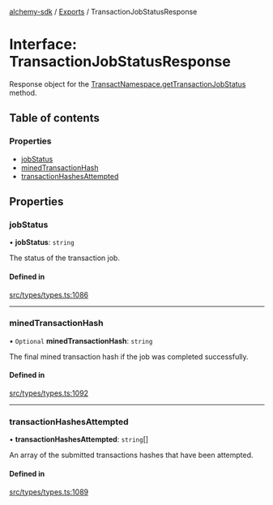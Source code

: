 [alchemy-sdk](../README.md) / [Exports](../modules.md) / TransactionJobStatusResponse

# Interface: TransactionJobStatusResponse

Response object for the [TransactNamespace.getTransactionJobStatus](../classes/TransactNamespace.md#gettransactionjobstatus) method.

## Table of contents

### Properties

- [jobStatus](TransactionJobStatusResponse.md#jobstatus)
- [minedTransactionHash](TransactionJobStatusResponse.md#minedtransactionhash)
- [transactionHashesAttempted](TransactionJobStatusResponse.md#transactionhashesattempted)

## Properties

### jobStatus

• **jobStatus**: `string`

The status of the transaction job.

#### Defined in

[src/types/types.ts:1086](https://github.com/alchemyplatform/alchemy-sdk-js/blob/53be393/src/types/types.ts#L1086)

___

### minedTransactionHash

• `Optional` **minedTransactionHash**: `string`

The final mined transaction hash if the job was completed successfully.

#### Defined in

[src/types/types.ts:1092](https://github.com/alchemyplatform/alchemy-sdk-js/blob/53be393/src/types/types.ts#L1092)

___

### transactionHashesAttempted

• **transactionHashesAttempted**: `string`[]

An array of the submitted transactions hashes that have been attempted.

#### Defined in

[src/types/types.ts:1089](https://github.com/alchemyplatform/alchemy-sdk-js/blob/53be393/src/types/types.ts#L1089)
